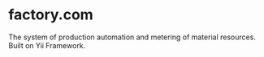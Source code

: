 # factory.com
The system of production automation and metering of material resources. Built on Yii Framework.

